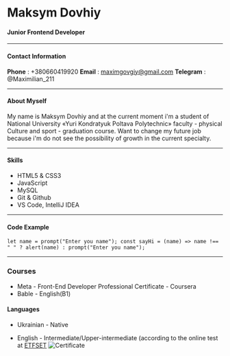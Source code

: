 # Maksym Dovhiy

#### Junior Frontend Developer

***

#### Contact Information

**Phone** : +380660419920
**Email** : maximgovgiy@gmail.com
**Telegram** : @Maximilian_211

***

#### About Myself

My name is Maksym Dovhiy and at the current moment i'm a student of National University «Yuri Kondratyuk Poltava Polytechnic» faculty - physical Culture and sport - graduation course.
Want to change my future job because i'm do not see the possibility of growth in the current specialty.

***

#### Skills

* HTML5 & CSS3
* JavaScript
* MySQL
* Git & Github
* VS Code, IntelliJ IDEA

***

#### Code Example

``let name = prompt("Enter you name");
const sayHi = (name) => name !== " " ? alert(name) : prompt("Enter you name");``

***

### Courses

* Meta - Front-End Developer Professional Certificate - Coursera
* Bable - English(B1)

#### Languages

* Ukrainian - Native

* English - Intermediate/Upper-intermediate (according to the online test at [ETFSET]( www.efset.org) ![Certificate](/Set.jpg)
